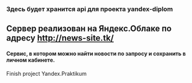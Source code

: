 ### Здесь будет хранится api для проекта yandex-diplom
## Сервер реализован на Яндекс.Облаке по адресу http://news-site.tk/
#### Cервис, в котором можно найти новости по запросу и сохранить в личном кабинете.
Finish project Yandex.Praktikum
